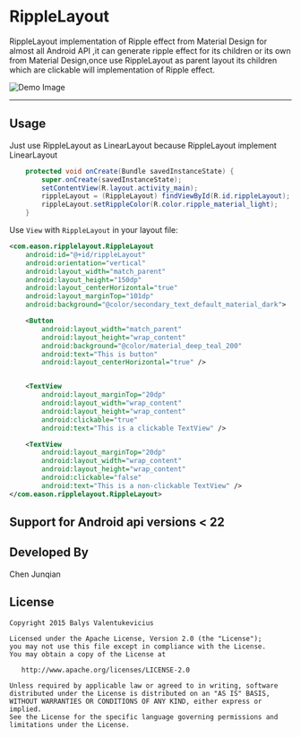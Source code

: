 # RippleLayout

RippleLayout implementation of Ripple effect from Material Design for almost all Android API ,it can generate ripple effect for its children or its own from Material Design,once use RippleLayout as parent layout its children which are clickable will implementation of Ripple effect.

![Demo Image][1]

-------------------------
Usage
-----

Just use RippleLayout as LinearLayout because RippleLayout implement LinearLayout

```java
    protected void onCreate(Bundle savedInstanceState) {
        super.onCreate(savedInstanceState);
        setContentView(R.layout.activity_main);
        rippleLayout = (RippleLayout) findViewById(R.id.rippleLayout);
        rippleLayout.setRippleColor(R.color.ripple_material_light);
    }
```

Use `View` with `RippleLayout` in your layout file:

```xml
<com.eason.ripplelayout.RippleLayout
    android:id="@+id/rippleLayout"
    android:orientation="vertical"
    android:layout_width="match_parent"
    android:layout_height="150dp"
    android:layout_centerHorizontal="true"
    android:layout_marginTop="101dp"
    android:background="@color/secondary_text_default_material_dark">

    <Button
        android:layout_width="match_parent"
        android:layout_height="wrap_content"
        android:background="@color/material_deep_teal_200"
        android:text="This is button"
        android:layout_centerHorizontal="true" />


    <TextView
        android:layout_marginTop="20dp"
        android:layout_width="wrap_content"
        android:layout_height="wrap_content"
        android:clickable="true"
        android:text="This is a clickable TextView" />

    <TextView
        android:layout_marginTop="20dp"
        android:layout_width="wrap_content"
        android:layout_height="wrap_content"
        android:clickable="false"
        android:text="This is a non-clickable TextView" />
</com.eason.ripplelayout.RippleLayout>
```
Support for Android api versions <  22 
-----
Developed By
--------------------
Chen Junqian

License
-----------

```
Copyright 2015 Balys Valentukevicius

Licensed under the Apache License, Version 2.0 (the "License");
you may not use this file except in compliance with the License.
You may obtain a copy of the License at

   http://www.apache.org/licenses/LICENSE-2.0

Unless required by applicable law or agreed to in writing, software
distributed under the License is distributed on an "AS IS" BASIS,
WITHOUT WARRANTIES OR CONDITIONS OF ANY KIND, either express or implied.
See the License for the specific language governing permissions and
limitations under the License.
```

[1]: https://github.com/chenjunqian/RippleLayout/blob/master/readme-image/Screen%20Recording.gif
